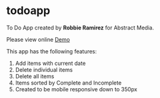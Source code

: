 # todoapp

To Do App created by **Robbie Ramirez** for Abstract Media.

Please view online [Demo](http://robbie.dev.robenacorp.com/todo)

This app has the following features:
1. Add items with current date
2. Delete individual items
3. Delete all items
4. Items sorted by Complete and Incomplete
5. Created to be mobile responsive down to 350px

